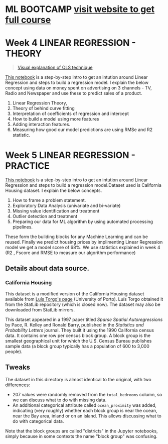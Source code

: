 # ML BOOTCAMP [visit website to get full course](www.bharathkreddy.com)
# Week 4 LINEAR REGRESSION - THEORY

> [Visual explanation of OLS technique](https://bharathkreddy.github.io/Linear-Regression/)

[This notebook](https://github.com/bharathkreddy/Linear-Regression/blob/master/BRK.ipynb) is a step-by-step intro to get an intution around Linear Regression and steps to build a regression model. I explain the below concept using data on money spent on advertising on 3 channels - TV, Radio and Newspaper and use these to predict sales of a product.
 1. Linear Regression Theory,
 2. Theory of behind curve fitting 
 3. Interpretation of coefficients of regression and intercept
 4. How to build a model using more features
 5. Adding interaction features.
 6. Measuring how good our model predictions are using RMSe and R2 statistic.

# Week 5 LINEAR REGRESSION - PRACTICE
[This notebook](https://github.com/bharathkreddy/Linear-Regression/blob/master/California%20prices.ipynb) is a step-by-step intro to get an intution around Linear Regression and steps to build a regression model.Dataset used is California Housing dataset. I explain the below concepts.
1. How to frame a problem statement.
2. Exploratory Data Analysis (univariate and bi-variate) 
3. Missing value identification and treatment
4. Outlier detection and treatment
5. Preparing our data for ML algorithm by using automated processing pipelines.

These form the building blocks for any Machine Learning and can be reused.
Finally we predict housing prices by implimenting Linear Regression model we get a model score of 68%. We use statistics explained in week 4 (R2 , Fscore and RMSE to measure our algorithm performance)


## Details about data source.
### California Housing

This dataset is a modified version of the California Housing dataset available from [Luís Torgo's page](http://www.dcc.fc.up.pt/~ltorgo/Regression/cal_housing.html) (University of Porto). Luís Torgo obtained it from the StatLib repository (which is closed now). The dataset may also be downloaded from StatLib mirrors.

This dataset appeared in a 1997 paper titled *Sparse Spatial Autoregressions* by Pace, R. Kelley and Ronald Barry, published in the *Statistics and Probability Letters* journal. They built it using the 1990 California census data. It contains one row per census block group. A block group is the smallest geographical unit for which the U.S. Census Bureau publishes sample data (a block group typically has a population of 600 to 3,000 people).

## Tweaks
The dataset in this directory is almost identical to the original, with two differences:

* 207 values were randomly removed from the `total_bedrooms` column, so we can discuss what to do with missing data.
* An additional categorical attribute called `ocean_proximity` was added, indicating (very roughly) whether each block group is near the ocean, near the Bay area, inland or on an island. This allows discussing what to do with categorical data.

Note that the block groups are called "districts" in the Jupyter notebooks, simply because in some contexts the name "block group" was confusing.


